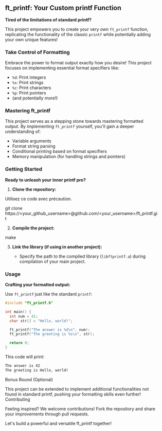 ## ft_printf: Your Custom printf Function

**Tired of the limitations of standard printf?** 

This project empowers you to create your very own `ft_printf` function, replicating the functionality of the classic `printf` while potentially adding your own unique features! 

### Take Control of Formatting

Embrace the power to format output exactly how you desire! This project focuses on implementing essential format specifiers like:

* `%d`: Print integers
* `%s`: Print strings
* `%c`: Print characters
* `%p`: Print pointers
* (and potentially more!)

### Mastering ft_printf

This project serves as a stepping stone towards mastering formatted output. By implementing `ft_printf` yourself, you'll gain a deeper understanding of:

* Variable arguments
* Format string parsing
* Conditional printing based on format specifiers
* Memory manipulation (for handling strings and pointers)

### Getting Started

**Ready to unleash your inner printf pro?**

1. **Clone the repository:**

Utilisez ce code avec précaution.

git clone https://<your_github_username>@github.com/<your_username>/ft_printf.git


2. **Compile the project:**

make


3. **Link the library (if using in another project):**

   - Specify the path to the compiled library (`libftprintf.a`) during compilation of your main project.

### Usage

**Crafting your formatted output:**

Use `ft_printf` just like the standard `printf`:

```c
#include "ft_printf.h"

int main() {
  int num = 42;
  char str[] = "Hello, world!";

  ft_printf("The answer is %d\n", num);
  ft_printf("The greeting is %s\n", str);

  return 0;
}
```
This code will print:

```bash
The answer is 42
The greeting is Hello, world!
```
Bonus Round (Optional)

This project can be extended to implement additional functionalities not found in standard printf, pushing your formatting skills even further!
Contributing

Feeling inspired? We welcome contributions! Fork the repository and share your improvements through pull requests.

Let's build a powerful and versatile ft_printf together!
